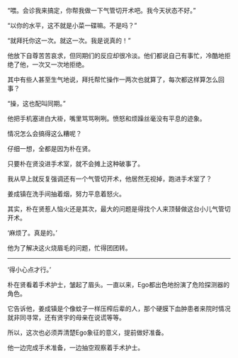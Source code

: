 “喂。会诊我来搞定，你帮我做一下气管切开术吧。我今天状态不好。”

“以你的水平，这不就是小菜一碟嘛。不是吗？”

“就拜托你这一次。就这一次。我是说真的！”

他放下自尊苦苦哀求，但同期们的反应却很冷淡。他们都说自己有事忙，冷酷地拒绝了他，一次又一次地拒绝。

其中有些人甚至生气地说，拜托帮忙操作一两次也就算了，每次都这样算怎么回事？

“操，这也配叫同期。”

他把手机塞进白大褂，嘴里骂骂咧咧。愤怒和烦躁丝毫没有平息的迹象。

情况怎么会搞得这么糟呢？

仔细一想，全都是因为朴在贤。

只要朴在贤没进手术室，就不会摊上这种破事了。

我从早上就反复强调还有一个气管切开术，他居然无视掉，跑进手术室了？

姜成镇在洗手间抽着烟，努力平息着怒火。

其实，朴在贤惹人恼火还是其次，最大的问题是得找个人来顶替做这台小儿气管切开术。

‘麻烦了。真是的。’

他为了解决这火烧眉毛的问题，忙得团团转。

* * *

‘得小心点才行。’

朴在贤看着手术护士，皱起了眉头。一直以来，Ego都出色地扮演了危险探测器的角色。

它告诉他，姜成镇是个像蚊子一样压榨后辈的人，那个硬膜下血肿患者来院时情况就非同寻常，还有贤宇的母亲在说谎等等。

所以，这次也必须弄清楚Ego象征的意义，提前做好准备。

他一边完成手术准备，一边抽空观察着手术护士。